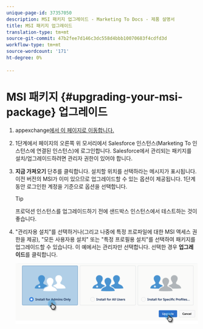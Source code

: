 ```yaml
---
unique-page-id: 37357050
description: MSI 패키지 업그레이드 - Marketing To Docs - 제품 설명서
title: MSI 패키지 업그레이드
translation-type: tm+mt
source-git-commit: 47b2fee7d146c3dc558d4bbb10070683f4cdfd3d
workflow-type: tm+mt
source-wordcount: '171'
ht-degree: 0%

---
```



# MSI 패키지 {#upgrading-your-msi-package} 업그레이드

1. appexchange[에서 이 페이지로 이동합니다.](http://appexchange.salesforce.com/listingDetail?listingId=a0N30000001SVZmEAO)
1. 1단계에서 페이지의 오른쪽 위 모서리에서 Salesforce 인스턴스(Marketing To 인스턴스에 연결된 인스턴스)에 로그인합니다. Salesforce에서 관리되는 패키지를 설치/업그레이드하려면 관리자 권한이 있어야 합니다.
1. **지금 가져오기** 단추를 클릭합니다. 설치할 위치를 선택하라는 메시지가 표시됩니다. 이전 버전의 MSI가 이미 있으므로 업그레이드할 수 있는 옵션이 제공됩니다. 1단계 동안 로그인한 계정을 기준으로 옵션을 선택합니다.

   >[!TIP]
   >
   >프로덕션 인스턴스를 업그레이드하기 전에 샌드박스 인스턴스에서 테스트하는 것이 좋습니다.

1. &quot;관리자용 설치&quot;를 선택하거나(그리고 나중에 특정 프로파일에 대한 MSI 액세스 권한을 제공), &quot;모든 사용자용 설치&quot; 또는 &quot;특정 프로필용 설치&quot;를 선택하여 패키지를 업그레이드할 수 있습니다. 이 예에서는 관리자만 선택합니다. 선택한 경우 **업그레이드**&#x200B;를 클릭합니다.

   ![](assets/four.png)

